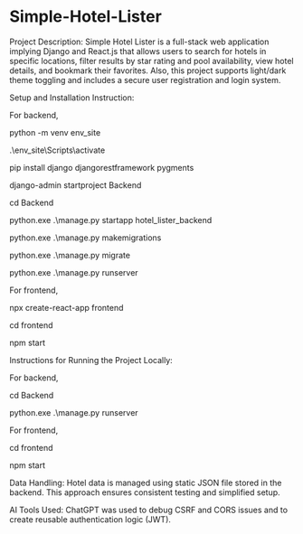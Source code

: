 # Simple-Hotel-Lister

Project Description: Simple Hotel Lister is a full-stack web application implying Django and React.js that allows users to search for hotels in specific locations, filter results by star rating and pool availability, view hotel details, and bookmark their favorites. Also, this project supports light/dark theme toggling and includes a secure user registration and login system.

Setup and Installation Instruction: 

For backend, 

python -m venv env_site

.\env_site\Scripts\activate

pip install django djangorestframework pygments

django-admin startproject Backend

cd Backend

python.exe .\manage.py startapp hotel_lister_backend

python.exe .\manage.py makemigrations

python.exe .\manage.py migrate

python.exe .\manage.py runserver

For frontend,

npx create-react-app frontend

cd frontend

npm start

Instructions for Running the Project Locally: 

For backend,

cd Backend

python.exe .\manage.py runserver

For frontend,

cd frontend

npm start

Data Handling: Hotel data is managed using static JSON file stored in the backend. This approach ensures consistent testing and simplified setup.

AI Tools Used: ChatGPT was used to debug CSRF and CORS issues and to create reusable authentication logic (JWT).

